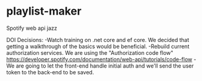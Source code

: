 # playlist-maker
 Spotify web api jazz


DOI Decisions:
 -Watch training on .net core and ef core. We decided that getting a walkthrough of the basics would be beneficial.
 -Rebuild current authorization services. We are using the "Authorization code flow" https://developer.spotify.com/documentation/web-api/tutorials/code-flow
 -We are going to let the front-end handle initial auth and we'll send the user token to the back-end to be saved.